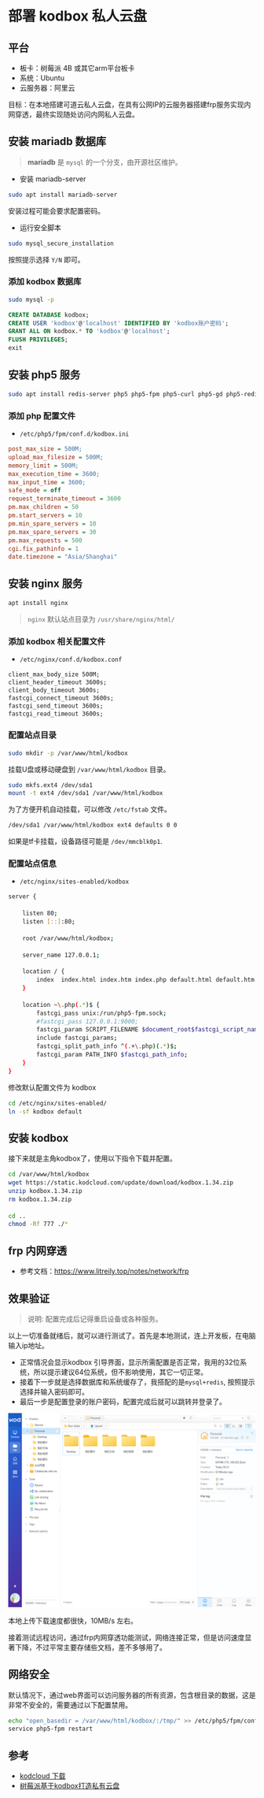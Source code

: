# 部署 kodbox 私人云盘

## 平台

- 板卡：树莓派 4B 或其它arm平台板卡
- 系统：Ubuntu
- 云服务器：阿里云

目标：在本地搭建可道云私人云盘，在具有公网IP的云服务器搭建frp服务实现内网穿透，最终实现随处访问内网私人云盘。

## 安装 mariadb 数据库

> **mariadb** 是 `mysql` 的一个分支，由开源社区维护。

- 安装 mariadb-server

```bash
sudo apt install mariadb-server
```

安装过程可能会要求配置密码。

- 运行安全脚本

```bash
sudo mysql_secure_installation
```

按照提示选择 `Y/N` 即可。

### 添加 kodbox 数据库

```bash
sudo mysql -p
```

```sql
CREATE DATABASE kodbox;
CREATE USER 'kodbox'@'localhost' IDENTIFIED BY 'kodbox账户密码';
GRANT ALL ON kodbox.* TO 'kodbox'@'localhost';
FLUSH PRIVILEGES;
exit
```

## 安装 php5 服务

```bash
sudo apt install redis-server php5 php5-fpm php5-curl php5-gd php5-redis php5-mysql
```

### 添加 php 配置文件

- `/etc/php5/fpm/conf.d/kodbox.ini`

```ini
post_max_size = 500M;
upload_max_filesize = 500M;
memory_limit = 500M;
max_execution_time = 3600;
max_input_time = 3600;
safe_mode = off
request_terminate_timeout = 3600
pm.max_children = 50
pm.start_servers = 10
pm.min_spare_servers = 10
pm.max_spare_servers = 30
pm.max_requests = 500
cgi.fix_pathinfo = 1
date.timezone = "Asia/Shanghai"
```

## 安装 nginx 服务

```bash
apt install nginx
```

> `nginx` 默认站点目录为 `/usr/share/nginx/html/`

### 添加 kodbox 相关配置文件

- `/etc/nginx/conf.d/kodbox.conf`

```log
client_max_body_size 500M;
client_header_timeout 3600s;
client_body_timeout 3600s;
fastcgi_connect_timeout 3600s;
fastcgi_send_timeout 3600s;
fastcgi_read_timeout 3600s;
```

### 配置站点目录

```bash
sudo mkdir -p /var/www/html/kodbox
```

挂载U盘或移动硬盘到 `/var/www/html/kodbox` 目录。

```bash
sudo mkfs.ext4 /dev/sda1
mount -t ext4 /dev/sda1 /var/www/html/kodbox
```

为了方便开机自动挂载，可以修改 `/etc/fstab` 文件。

```bash
/dev/sda1 /var/www/html/kodbox ext4 defaults 0 0 
```

如果是tf卡挂载，设备路径可能是 `/dev/mmcblk0p1`.

### 配置站点信息

- `/etc/nginx/sites-enabled/kodbox`

```bash
server {

    listen 80;
    listen [::]:80;

    root /var/www/html/kodbox;

    server_name 127.0.0.1;

    location / {
        index  index.html index.htm index.php default.html default.htm default.php;
    }

    location ~\.php(.*)$ {
        fastcgi_pass unix:/run/php5-fpm.sock;
        #fastcgi_pass 127.0.0.1:9000;
        fastcgi_param SCRIPT_FILENAME $document_root$fastcgi_script_name;
        include fastcgi_params;
        fastcgi_split_path_info ^(.+\.php)(.*)$;
        fastcgi_param PATH_INFO $fastcgi_path_info;
    }
}
```

修改默认配置文件为 kodbox

```bash
cd /etc/nginx/sites-enabled/
ln -sf kodbox default
```

## 安装 kodbox

接下来就是主角kodbox了，使用以下指令下载并配置。

```bash
cd /var/www/html/kodbox
wget https://static.kodcloud.com/update/download/kodbox.1.34.zip
unzip kodbox.1.34.zip
rm kodbox.1.34.zip

cd ..
chmod -Rf 777 ./*
```

## frp 内网穿透

- 参考文档：<https://www.litreily.top/notes/network/frp>

## 效果验证

> 说明: 配置完成后记得重启设备或各种服务。

以上一切准备就绪后，就可以进行测试了。首先是本地测试，连上开发板，在电脑输入ip地址。

- 正常情况会显示kodbox 引导界面，显示所需配置是否正常，我用的32位系统，所以提示建议64位系统，但不影响使用，其它一切正常。
- 接着下一步就是选择数据库和系统缓存了，我搭配的是`mysql+redis`, 按照提示选择并输入密码即可。
- 最后一步是配置登录的账户密码，配置完成后就可以跳转并登录了。

![kodbox](../assets/network/kodbox.png)

本地上传下载速度都很快，10MB/s 左右。

接着测试远程访问，通过frp内网穿透功能测试，网络连接正常，但是访问速度显著下降，不过平常主要存储些文档，差不多够用了。

## 网络安全

默认情况下，通过web界面可以访问服务器的所有资源，包含根目录的数据，这是非常不安全的，需要通过以下配置禁用。

```bash
echo "open_basedir = /var/www/html/kodbox/:/tmp/" >> /etc/php5/fpm/conf.d/kodbox.ini
service php5-fpm restart
```

## 参考

- [kodcloud 下载](https://kodcloud.com/download/)
- [树莓派基于kodbox打造私有云盘](https://www.hncldz.com/?p=566)